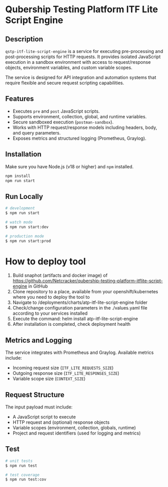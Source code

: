 # Qubership Testing Platform ITF Lite Script Engine

## Description

`qstp-itf-lite-script-engine` is a service for executing pre-processing and post-processing scripts for HTTP requests. It provides isolated JavaScript execution in a sandbox environment with access to request/response objects, environment variables, and custom variable scopes.

The service is designed for API integration and automation systems that require flexible and secure request scripting capabilities.

## Features

- Executes `pre` and `post` JavaScript scripts.
- Supports environment, collection, global, and runtime variables.
- Secure sandboxed execution (`postman-sandbox`).
- Works with HTTP request/response models including headers, body, and query parameters.
- Exposes metrics and structured logging (Prometheus, Graylog).

## Installation

Make sure you have Node.js (v18 or higher) and `npm` installed.

```bash
npm install
npm run start
```

## Run Locally

```bash
# development
$ npm run start

# watch mode
$ npm run start:dev

# production mode
$ npm run start:prod
```

# How to deploy tool

1. Build snaphot (artifacts and docker image) of https://github.com/Netcracker/qubership-testing-platform-itflite-script-engine in GitHub
2. Clone repository to a place, available from your openshift/kubernetes where you need to deploy the tool to
3. Navigate to <repository-root>/deployments/charts/atp-itf-lite-script-engine folder
4. Check/change configuration parameters in the ./values.yaml file according to your services installed
5. Execute the command: helm install atp-itf-lite-script-engine
6. After installation is completed, check deployment health

## Metrics and Logging

The service integrates with Prometheus and Graylog. Available metrics include:

- Incoming request size (`ITF_LITE_REQUESTS_SIZE`)
- Outgoing response size (`ITF_LITE_RESPONSES_SIZE`)
- Variable scope size (`CONTEXT_SIZE`)

## Request Structure

The input payload must include:

- A JavaScript script to execute
- HTTP request and (optional) response objects
- Variable scopes (environment, collection, globals, runtime)
- Project and request identifiers (used for logging and metrics)

## Test

```bash
# unit tests
$ npm run test

# test coverage
$ npm run test:cov
```
